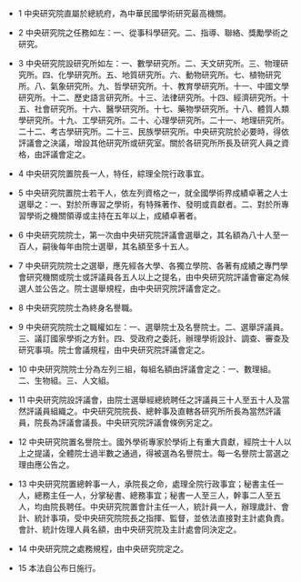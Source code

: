 * 1 中央研究院直屬於總統府，為中華民國學術研究最高機關。

* 2 中央研究院之任務如左：一、從事科學研究。二、指導、聯絡、獎勵學術之研究。

* 3 中央研究院設研究所如左：一、數學研究所。二、天文研究所。三、物理研究所。四、化學研究所。五、地質研究所。六、動物研究所。七、植物研究所。八、氣象研究所。九、哲學研究所。十、教育學研究所。十一、中國文學研究所。十二、歷史語言研究所。十三、法律研究所。十四、經濟研究所。十五、社會研究所。十六、醫學研究所。十七、藥物學研究所。十八、體質人類學研究所。十九、工學研究所。二十、心理學研究所。二十一、地理研究所。二十二、考古學研究所。二十三、民族學研究所。中央研究院於必要時，得依評議會之決議，增設其他研究所或研究室。關於各研究所所長及研究人員之資格，由評議會定之。

* 4 中央研究院置院長一人，特任，綜理全院行政事宜。

* 5 中央研究院置院士若干人，依左列資格之一，就全國學術界成績卓著之人士選舉之：一、對於所專習之學術，有特殊著作、發明或貢獻者。二、對於所專習學術之機關領導或主持在五年以上，成績卓著者。

* 6 中央研究院院士，第一次由中央研究院評議會選舉之，其名額為八十人至一百人，嗣後每年由院士選舉，其名額至多十五人。

* 7 中央研究院院士之選舉，應先經各大學、各獨立學院、各著有成績之專門學會研究機關或院士或評議員各五人以上之提名，由中央研究院評議會審定為候選人並公告之。院士選舉規程，由中央研究院評議會定之。

* 8 中央研究院院士為終身名譽職。

* 9 中央研究院院士之職權如左：一、選舉院士及名譽院士。二、選舉評議員。三、議訂國家學術之方針。四、受政府之委託，辦理學術設計、調查、審查及研究事項。院士會議規程，由中央研究院評議會定之。

* 10 中央研究院院士分為左列三組，每組名額由評議會定之：一、數理組。二、生物組。三、人文組。

* 11 中央研究院設評議會，由院士選舉經總統聘任之評議員三十人至五十人及當然評議員組織之。中央研究院院長、總幹事及直轄各研究所所長為當然評議員，院長為評議會議長。中央研究院評議會條例另定之。

* 12 中央研究院置名譽院士。國外學術專家於學術上有重大貢獻，經院士十人以上之提議，全體院士過半數之通過，得被選為名譽院士。每一名譽院士當選之理由應公告之。

* 13 中央研究院置總幹事一人，承院長之命，處理全院行政事宜；秘書主任一人，總務主任一人，分掌秘書、總務事宜；秘書一人至三人，幹事二人至五人，均由院長聘任。中央研究院置會計主任一人，統計員一人，辦理歲計、會計、統計事項，受中央研究院院長之指揮、監督，並依法直接對主計處負責。會計、統計佐理人員名額，由中央研究院及主計處會同決定之。

* 14 中央研究院之處務規程，由中央研究院定之。

* 15 本法自公布日施行。

